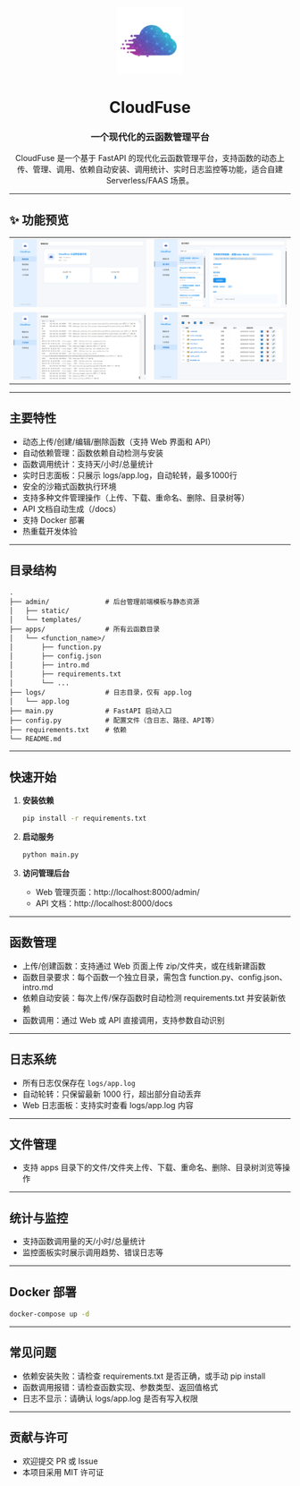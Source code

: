 <p align="center">
  <img src="image/CloudFuse.svg" alt="CloudFuse Logo" width="120"/>
</p>

<h1 align="center">CloudFuse</h1>

<h3 align="center">一个现代化的云函数管理平台</h3>

<p align="center">
  CloudFuse 是一个基于 FastAPI 的现代化云函数管理平台，支持函数的动态上传、管理、调用、依赖自动安装、调用统计、实时日志监控等功能，适合自建 Serverless/FAAS 场景。
</p>

---

## ✨ 功能预览

|                      |                      |
| -------------------- | -------------------- |
| ![Demo](./image/1.png) | ![Demo](./image/2.png) |
| ![Demo](./image/3.png) | ![Demo](./image/4.png) |

---

## 主要特性

- 动态上传/创建/编辑/删除函数（支持 Web 界面和 API）
- 自动依赖管理：函数依赖自动检测与安装
- 函数调用统计：支持天/小时/总量统计
- 实时日志面板：只展示 logs/app.log，自动轮转，最多1000行
- 安全的沙箱式函数执行环境
- 支持多种文件管理操作（上传、下载、重命名、删除、目录树等）
- API 文档自动生成（/docs）
- 支持 Docker 部署
- 热重载开发体验

---

## 目录结构

```
.
├── admin/              # 后台管理前端模板与静态资源
│   ├── static/
│   └── templates/
├── apps/               # 所有云函数目录
│   └── <function_name>/
│       ├── function.py
│       ├── config.json
│       ├── intro.md
│       ├── requirements.txt
│       └── ...
├── logs/               # 日志目录，仅有 app.log
│   └── app.log
├── main.py             # FastAPI 启动入口
├── config.py           # 配置文件（含日志、路径、API等）
├── requirements.txt    # 依赖
└── README.md
```

---

## 快速开始

1.  **安装依赖**
    ```bash
    pip install -r requirements.txt
    ```

2.  **启动服务**
    ```bash
    python main.py
    ```

3.  **访问管理后台**
    - Web 管理页面：http://localhost:8000/admin/
    - API 文档：http://localhost:8000/docs

---

## 函数管理

- 上传/创建函数：支持通过 Web 页面上传 zip/文件夹，或在线新建函数
- 函数目录要求：每个函数一个独立目录，需包含 function.py、config.json、intro.md
- 依赖自动安装：每次上传/保存函数时自动检测 requirements.txt 并安装新依赖
- 函数调用：通过 Web 或 API 直接调用，支持参数自动识别

---

## 日志系统

- 所有日志仅保存在 `logs/app.log`
- 自动轮转：只保留最新 1000 行，超出部分自动丢弃
- Web 日志面板：支持实时查看 logs/app.log 内容

---

## 文件管理

- 支持 apps 目录下的文件/文件夹上传、下载、重命名、删除、目录树浏览等操作

---

## 统计与监控

- 支持函数调用量的天/小时/总量统计
- 监控面板实时展示调用趋势、错误日志等

---

## Docker 部署

```bash
docker-compose up -d
```

---

## 常见问题

- 依赖安装失败：请检查 requirements.txt 是否正确，或手动 pip install
- 函数调用报错：请检查函数实现、参数类型、返回值格式
- 日志不显示：请确认 logs/app.log 是否有写入权限

---

## 贡献与许可

- 欢迎提交 PR 或 Issue
- 本项目采用 MIT 许可证
